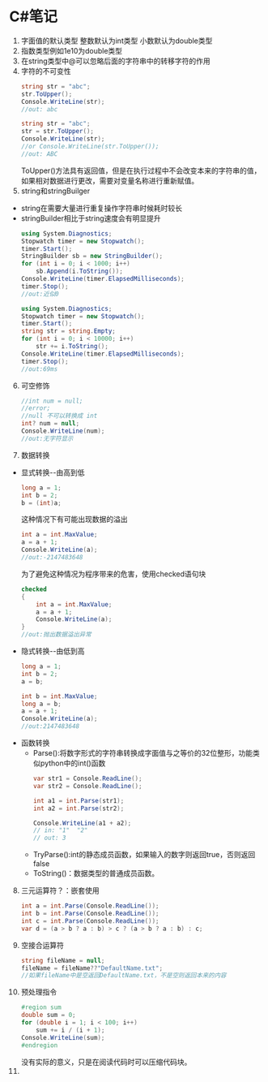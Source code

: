 # C#笔记
1. 字面值的默认类型
       整数默认为int类型
       小数默认为double类型
2. 指数类型例如1e10为double类型
3. 在string类型中@可以忽略后面的字符串中的转移字符的作用
4. 字符的不可变性
	```cs
	string str = "abc";
    str.ToUpper();
    Console.WriteLine(str);
    //out: abc
	```
    ```cs
    string str = "abc";
    str = str.ToUpper();
    Console.WriteLine(str);
    //or Console.WriteLine(str.ToUpper());
    //out: ABC
    ```
    ToUpper()方法具有返回值，但是在执行过程中不会改变本来的字符串的值，如果相对数据进行更改，需要对变量名称进行重新赋值。
5. string和stringBuilger
 - string在需要大量进行重复操作字符串时候耗时较长
 - stringBuilder相比于string速度会有明显提升
	```cs
	using System.Diagnostics;
    Stopwatch timer = new Stopwatch();
	timer.Start();
    StringBuilder sb = new StringBuilder();
    for (int i = 0; i < 1000; i++)
    	sb.Append(i.ToString());
	Console.WriteLine(timer.ElapsedMilliseconds);
    timer.Stop();
    //out:近似0
	```
    ```cs
    using System.Diagnostics;
    Stopwatch timer = new Stopwatch();
	timer.Start();
	string str = string.Empty;
	for (int i = 0; i < 10000; i++)
    	str += i.ToString();
    Console.WriteLine(timer.ElapsedMilliseconds);
    timer.Stop();
    //out:69ms
    ```
6. 可空修饰
	```cs
    //int num = null;
    //error;
    //null 不可以转换成 int
	int? num = null;
    Console.WriteLine(num);
    //out:无字符显示
    ```
7. 数据转换
 - 显式转换--由高到低
 	```cs
    long a = 1;
    int b = 2;
    b = (int)a;
    ```
    这种情况下有可能出现数据的溢出
    ```cs
    int a = int.MaxValue;
    a = a + 1;
    Console.WriteLine(a);
    //out:-2147483648
    ```
    为了避免这种情况为程序带来的危害，使用checked语句块
    ```cs
    checked
    {
    	int a = int.MaxValue;
    	a = a + 1;
    	Console.WriteLine(a);
    }
    //out:抛出数据溢出异常
    ```
 - 隐式转换--由低到高
 	```cs
    long a = 1;
    int b = 2;
    a = b;
    ```
    ```cs
    int b = int.MaxValue;
    long a = b;
    a = a + 1;
    Console.WriteLine(a);
    //out:2147483648
    ```
 - 函数转换
 	- Parse():将数字形式的字符串转换成字面值与之等价的32位整形，功能类似python中的int()函数
 		```cs
        var str1 = Console.ReadLine();
        var str2 = Console.ReadLine();

        int a1 = int.Parse(str1);
        int a2 = int.Parse(str2);

        Console.WriteLine(a1 + a2);
        // in: "1"  "2"
        // out: 3
        ```
	- TryParse():int的静态成员函数，如果输入的数字则返回true，否则返回false
	- ToString()：数据类型的普通成员函数。
8. 三元运算符？：嵌套使用
	```cs
    int a = int.Parse(Console.ReadLine());
    int b = int.Parse(Console.ReadLine());
    int c = int.Parse(Console.ReadLine());
    var d = (a > b ? a : b) > c ? (a > b ? a : b) : c;
    ```
9. 空接合运算符
	```cs
    string fileName = null;
    fileName = fileName??"DefaultName.txt";
    //如果fileName中是空返回DefaultName.txt，不是空则返回本来的内容
    ```
10. 预处理指令
	```cs
	#region sum
	double sum = 0;
	for (double i = 1; i < 100; i++)
		sum += i / (i + 1);
	Console.WriteLine(sum);
	#endregion
	```
	没有实际的意义，只是在阅读代码时可以压缩代码块。
11. 